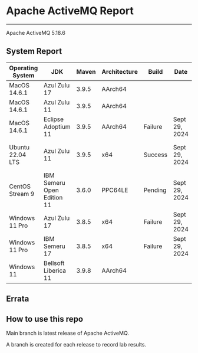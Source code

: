 # Apache ActiveMQ Report
--- 

Apache ActiveMQ 5.18.6

## System Report

| Operating System    | JDK       | Maven | Architecture | Build | Date  | Notes |
|---------------------|-----------|-------|--------------|-------|-------|-------|
| MacOS 14.6.1          | Azul Zulu 17   | 3.9.5 | AArch64      |  |  |  |
| MacOS 14.6.1          | Azul Zulu 11   | 3.9.5 | AArch64      |  |  |  |
| MacOS 14.6.1          | Eclipse Adoptium 11   | 3.9.5 | AArch64      | Failure | Sept 29, 2024 | Multiple Unit test failures, AMQP, All Jar bundle, and assembly test. |
| Ubuntu 22.04 LTS    | Azul Zulu 11   | 3.9.5 | x64      | Success | Sept 29, 2024 | Few unit test failurs in ActiveMQ: Unit Tests and Web Demo. Build completed in 3:52h |
| CentOS Stream 9     | IBM Semeru Open Edition 11 | 3.6.0 | PPC64LE      | Pending | Sept 29, 2024 |  |
| Windows 11 Pro      | Azul Zulu 17 | 3.8.5 | x64      | Failure | Sept 29, 2024 | Tests stalled on JournalArchieveTest testRecoveryOnArchieveFailure |
| Windows 11 Pro      | IBM Semeru 17 | 3.8.5 | x64      | Failure | Sept 29, 2024 | Tests stalled on JournalArchieveTest testRecoveryOnArchieveFailure |
| Windows 11       | Bellsoft Liberica 11 | 3.9.8 | AArch64      |  |  |  |


## Errata


## How to use this repo

Main branch is latest release of Apache ActiveMQ.

A branch is created for each release to record lab results.
